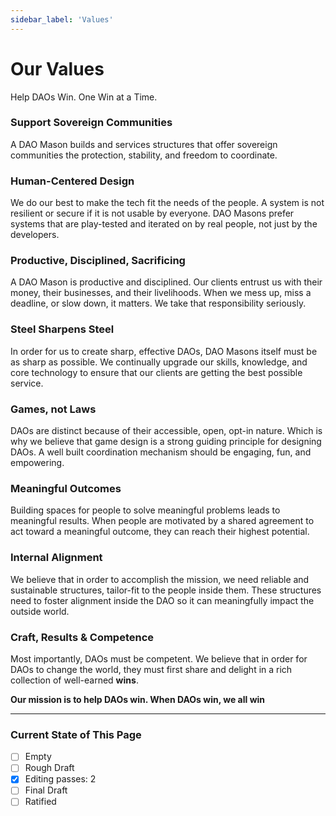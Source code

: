 ```yaml
---
sidebar_label: 'Values'
---
```


# Our Values

Help DAOs Win. One Win at a Time.

### Support Sovereign Communities

A DAO Mason builds and services structures that offer sovereign communities the protection, stability, and freedom to coordinate.

### Human-Centered Design

We do our best to make the tech fit the needs of the people. A system is not resilient or secure if it is not usable by everyone. DAO Masons prefer systems that are play-tested and iterated on by real people, not just by the developers.

### Productive, Disciplined, Sacrificing

A DAO Mason is productive and disciplined. Our clients entrust us with their money, their businesses, and their livelihoods. When we mess up, miss a deadline, or slow down, it matters. We take that responsibility seriously.

### Steel Sharpens Steel

In order for us to create sharp, effective DAOs, DAO Masons itself must be as sharp as possible. We continually upgrade our skills, knowledge, and core technology to ensure that our clients are getting the best possible service.

### Games, not Laws

DAOs are distinct because of their accessible, open, opt-in nature. Which is why we believe that game design is a strong guiding principle for designing DAOs. A well built coordination mechanism should be engaging, fun, and empowering.

### Meaningful Outcomes

Building spaces for people to solve meaningful problems leads to meaningful results. When people are motivated by a shared agreement to act toward a meaningful outcome, they can reach their highest potential.

### Internal Alignment

We believe that in order to accomplish the mission, we need reliable and sustainable structures, tailor-fit to the people inside them. These structures need to foster alignment inside the DAO so it can meaningfully impact the outside world.

### Craft, Results & Competence

Most importantly, DAOs must be competent. We believe that in order for DAOs to change the world, they must first share and delight in a rich collection of well-earned **wins**.

**Our mission is to help DAOs win. When DAOs win, we all win**

---

### Current State of This Page

- [ ] Empty
- [ ] Rough Draft
- [x] Editing passes: 2
- [ ] Final Draft
- [ ] Ratified
